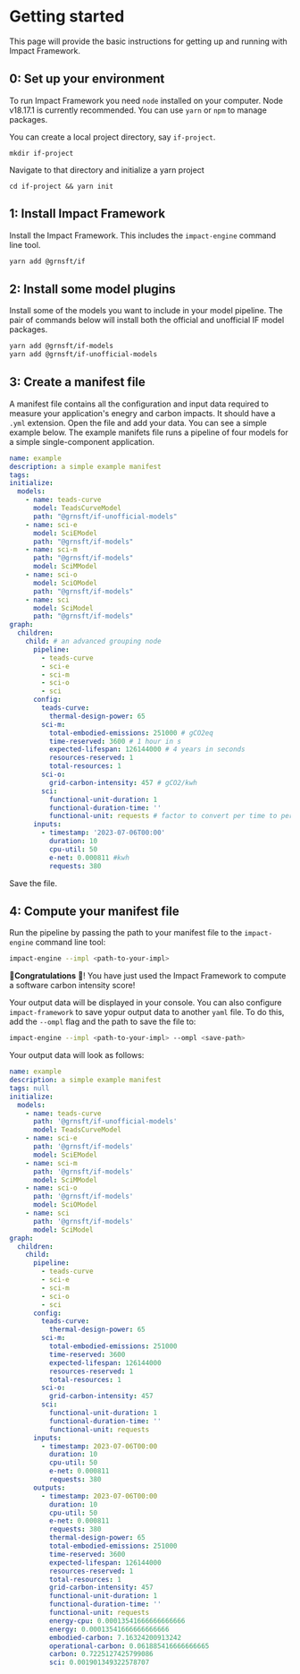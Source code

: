 # Getting started

This page will provide the basic instructions for getting up and running with Impact Framework.

## 0: Set up your environment

To run Impact Framework you need `node` installed on your computer. Node v18.17.1 is currently recommended. You can use `yarn` or `npm` to manage packages.

You can create a local project directory, say `if-project`.

```
mkdir if-project
```

Navigate to that directory and initialize a yarn project

```
cd if-project && yarn init
```


## 1: Install Impact Framework

Install the Impact Framework. This includes the `impact-engine` command line tool.

```sh
yarn add @grnsft/if
```

## 2: Install some model plugins

Install some of the models you want to include in your model pipeline. The pair of commands below will install both the official and unofficial IF model packages.

```sh
yarn add @grnsft/if-models
yarn add @grnsft/if-unofficial-models
```

## 3: Create a manifest file

A manifest file contains all the configuration and input data required to measure your application's enegry and carbon impacts. It should have a `.yml` extension. Open the file and add your data. You can see a simple example below. The example manifets file runs a pipeline of four models for a simple single-component application.

```yaml
name: example
description: a simple example manifest
tags:
initialize:
  models:
    - name: teads-curve
      model: TeadsCurveModel
      path: "@grnsft/if-unofficial-models"
    - name: sci-e
      model: SciEModel
      path: "@grnsft/if-models"
    - name: sci-m
      path: "@grnsft/if-models"
      model: SciMModel
    - name: sci-o
      model: SciOModel
      path: "@grnsft/if-models"
    - name: sci
      model: SciModel
      path: "@grnsft/if-models"
graph:
  children:
    child: # an advanced grouping node
      pipeline:
        - teads-curve
        - sci-e
        - sci-m
        - sci-o
        - sci
      config:
        teads-curve:
          thermal-design-power: 65
        sci-m:
          total-embodied-emissions: 251000 # gCO2eq
          time-reserved: 3600 # 1 hour in s
          expected-lifespan: 126144000 # 4 years in seconds    
          resources-reserved: 1 
          total-resources: 1 
        sci-o:
          grid-carbon-intensity: 457 # gCO2/kwh
        sci:
          functional-unit-duration: 1 
          functional-duration-time: ''
          functional-unit: requests # factor to convert per time to per f.unit
      inputs:
        - timestamp: '2023-07-06T00:00'
          duration: 10
          cpu-util: 50
          e-net: 0.000811 #kwh     
          requests: 380
```

Save the file.

## 4: Compute your manifest file

Run the pipeline by passing the path to your manifest file to the `impact-engine` command line tool:

```sh
impact-engine --impl <path-to-your-impl>
```



:tada:**Congratulations** :tada:! You have just used the Impact Framework to compute a software carbon intensity score!

Your output data will be displayed in your console. You can also configure `impact-framework` to save yopur output data to another `yaml` file. To do this, add the `--ompl` flag and the path to save the file to:

```sh
impact-engine --impl <path-to-your-impl> --ompl <save-path>
```

Your output data will look as follows:

```yaml
name: example
description: a simple example manifest
tags: null
initialize:
  models:
    - name: teads-curve
      path: '@grnsft/if-unofficial-models'
      model: TeadsCurveModel
    - name: sci-e
      path: '@grnsft/if-models'
      model: SciEModel
    - name: sci-m
      path: '@grnsft/if-models'
      model: SciMModel
    - name: sci-o
      path: '@grnsft/if-models'
      model: SciOModel
    - name: sci
      path: '@grnsft/if-models'
      model: SciModel
graph:
  children:
    child:
      pipeline:
        - teads-curve
        - sci-e
        - sci-m
        - sci-o
        - sci
      config:
        teads-curve:
          thermal-design-power: 65
        sci-m:
          total-embodied-emissions: 251000
          time-reserved: 3600
          expected-lifespan: 126144000
          resources-reserved: 1
          total-resources: 1
        sci-o:
          grid-carbon-intensity: 457
        sci:
          functional-unit-duration: 1
          functional-duration-time: ''
          functional-unit: requests
      inputs:
        - timestamp: 2023-07-06T00:00
          duration: 10
          cpu-util: 50
          e-net: 0.000811
          requests: 380
      outputs:
        - timestamp: 2023-07-06T00:00
          duration: 10
          cpu-util: 50
          e-net: 0.000811
          requests: 380
          thermal-design-power: 65
          total-embodied-emissions: 251000
          time-reserved: 3600
          expected-lifespan: 126144000
          resources-reserved: 1
          total-resources: 1
          grid-carbon-intensity: 457
          functional-unit-duration: 1
          functional-duration-time: ''
          functional-unit: requests
          energy-cpu: 0.00013541666666666666
          energy: 0.00013541666666666666
          embodied-carbon: 7.16324200913242
          operational-carbon: 0.061885416666666665
          carbon: 0.7225127425799086
          sci: 0.001901349322578707

```
